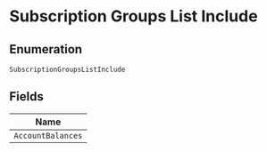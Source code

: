 
# Subscription Groups List Include

## Enumeration

`SubscriptionGroupsListInclude`

## Fields

| Name |
|  --- |
| `AccountBalances` |

